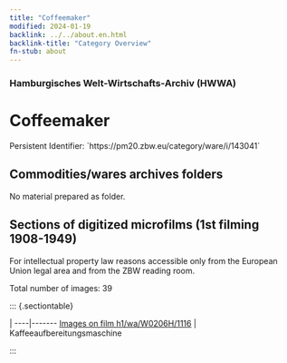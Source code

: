 ```yaml
---
title: "Coffeemaker"
modified: 2024-01-19
backlink: ../../about.en.html
backlink-title: "Category Overview"
fn-stub: about
---
```


### Hamburgisches Welt-Wirtschafts-Archiv (HWWA)

# Coffeemaker

<div class="hint">Persistent Identifier: `https://pm20.zbw.eu/category/ware/i/143041`</div>







## Commodities/wares archives folders





No material prepared as folder.



<a id="filmsections" />

## Sections of digitized microfilms (1st filming 1908-1949)

<p>For intellectual property law reasons accessible only from the European Union legal area and from the ZBW reading room.</p>



<p>Total number of images: 39</p>




::: {.sectiontable}

 | 
----|-------
<a class="btn" href="https://pm20.zbw.eu/film/h1/wa/W0206H/1116" rel="nofollow">Images on film h1/wa/W0206H/1116</a> | Kaffeeaufbereitungsmaschine


:::
















